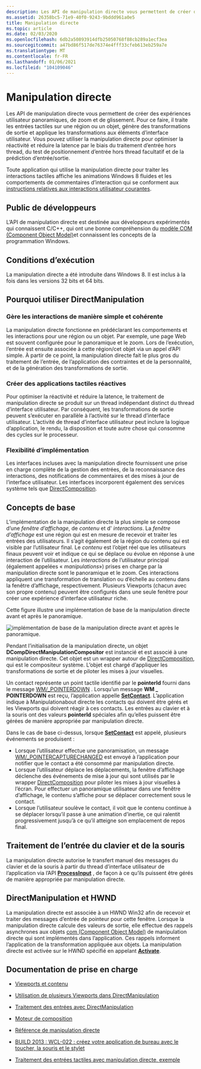 ```yaml
---
description: Les API de manipulation directe vous permettent de créer des expériences utilisateur panoramiques, de zoom et de glissement. Pour ce faire, il traite les entrées tactiles sur une région ou un objet, génère des transformations de sortie et applique les transformations aux éléments d’interface utilisateur.
ms.assetid: 26358bc5-71e9-40f0-9243-9bddd961a0e5
title: Manipulation directe
ms.topic: article
ms.date: 02/03/2020
ms.openlocfilehash: 6db2a50893914dfb25050768f88cb289a1ecf3ea
ms.sourcegitcommit: a47bd86f517de76374e4fff33cfeb613eb259a7e
ms.translationtype: MT
ms.contentlocale: fr-FR
ms.lasthandoff: 01/06/2021
ms.locfileid: "104109046"
---
```

# <a name="direct-manipulation"></a>Manipulation directe

Les API de manipulation directe vous permettent de créer des expériences utilisateur panoramiques, de zoom et de glissement. Pour ce faire, il traite les entrées tactiles sur une région ou un objet, génère des transformations de sortie et applique les transformations aux éléments d’interface utilisateur. Vous pouvez utiliser la manipulation directe pour optimiser la réactivité et réduire la latence par le biais du traitement d’entrée hors thread, du test de positionnement d’entrée hors thread facultatif et de la prédiction d’entrée/sortie.

Toute application qui utilise la manipulation directe pour traiter les interactions tactiles affiche les animations Windows 8 fluides et les comportements de commentaires d’interaction qui se conforment aux [instructions relatives aux interactions utilisateur courantes](/windows/uwp/design/input/).

## <a name="developer-audience"></a>Public de développeurs

L’API de manipulation directe est destinée aux développeurs expérimentés qui connaissent C/C++, qui ont une bonne compréhension du [modèle COM (Component Object Model)](../com/component-object-model--com--portal.md)et connaissent les concepts de la programmation Windows.

## <a name="run-time-requirements"></a>Conditions d’exécution

La manipulation directe a été introduite dans Windows 8. Il est inclus à la fois dans les versions 32 bits et 64 bits.

## <a name="why-use-directmanipulation"></a>Pourquoi utiliser DirectManipulation

### <a name="handles-interactions-in-a-straightforward-and-consistent-manner"></a>Gère les interactions de manière simple et cohérente

La manipulation directe fonctionne en prédéclarant les comportements et les interactions pour une région ou un objet. Par exemple, une page Web est souvent configurée pour le panoramique et le zoom. Lors de l’exécution, l’entrée est ensuite associée à cette région/cet objet via un appel d’API simple. À partir de ce point, la manipulation directe fait le plus gros du traitement de l’entrée, de l’application des contraintes et de la personnalité, et de la génération des transformations de sortie.

### <a name="build-responsive-touch-applications"></a>Créer des applications tactiles réactives

Pour optimiser la réactivité et réduire la latence, le traitement de manipulation directe se produit sur un thread indépendant distinct du thread d’interface utilisateur. Par conséquent, les transformations de sortie peuvent s’exécuter en parallèle à l’activité sur le thread d’interface utilisateur. L’activité de thread d’interface utilisateur peut inclure la logique d’application, le rendu, la disposition et toute autre chose qui consomme des cycles sur le processeur.

### <a name="implementation-flexibility"></a>Flexibilité d’implémentation

Les interfaces incluses avec la manipulation directe fournissent une prise en charge complète de la gestion des entrées, de la reconnaissance des interactions, des notifications de commentaires et des mises à jour de l’interface utilisateur. Les interfaces incorporent également des services système tels que [DirectComposition](../directcomp/directcomposition-portal.md).

## <a name="basic-concepts"></a>Concepts de base

L’implémentation de la manipulation directe la plus simple se compose d’une *fenêtre d’affichage*, de *contenu* et d' *interactions*. La *fenêtre d’affichage* est une région qui est en mesure de recevoir et traiter les entrées des utilisateurs. Il s’agit également de la région du contenu qui est visible par l’utilisateur final. Le *contenu* est l’objet réel que les utilisateurs finaux peuvent voir et indique ce qui se déplace ou évolue en réponse à une interaction de l’utilisateur. Les *interactions* de l’utilisateur principal (également appelées « *manipulations*») prises en charge par la manipulation directe sont le panoramique et le zoom. Ces interactions appliquent une transformation de translation ou d’échelle au contenu dans la fenêtre d’affichage, respectivement. Plusieurs Viewports (chacun avec son propre contenu) peuvent être configurés dans une seule fenêtre pour créer une expérience d’interface utilisateur riche.

Cette figure illustre une implémentation de base de la manipulation directe avant et après le panoramique.

![implémentation de base de la manipulation directe avant et après le panoramique.](images/dm-art-1.png)

Pendant l’initialisation de la manipulation directe, un objet **DCompDirectManipulationCompositor** est instancié et est associé à une manipulation directe. Cet objet est un wrapper autour de [DirectComposition](../directcomp/directcomposition-portal.md), qui est le compositeur système. L’objet est chargé d’appliquer les transformations de sortie et de piloter les mises à jour visuelles.

Un contact représente un point tactile identifié par le **pointerId** fourni dans le message [WM/_POINTERDOWN](../inputmsg/wm-pointerdown.md) . Lorsqu’un message **WM \_ POINTERDOWN** est reçu, l’application appelle [**SetContact**](/windows/win32/api/DirectManipulation/nf-directmanipulation-idirectmanipulationviewport-setcontact). L’application indique à Manipulationabout directe les contacts qui doivent être gérés et les Viewports qui doivent réagir à ces contacts. Les entrées au clavier et à la souris ont des valeurs **pointerId** spéciales afin qu’elles puissent être gérées de manière appropriée par manipulation directe.

Dans le cas de base ci-dessus, lorsque [**SetContact**](/windows/win32/api/DirectManipulation/nf-directmanipulation-idirectmanipulationviewport-setcontact) est appelé, plusieurs événements se produisent :

- Lorsque l’utilisateur effectue une panoramisation, un message [WM/_POINTERCAPTURECHANGED](../inputmsg/wm-pointercapturechanged.md) est envoyé à l’application pour notifier que le contact a été consommé par manipulation directe.
- Lorsque l’utilisateur déplace les déplacements, la fenêtre d’affichage déclenche des événements de mise à jour qui sont utilisés par le wrapper [DirectComposition](../directcomp/directcomposition-portal.md) pour piloter les mises à jour visuelles à l’écran. Pour effectuer un panoramique utilisateur dans une fenêtre d’affichage, le contenu s’affiche pour se déplacer correctement sous le contact.
- Lorsque l’utilisateur soulève le contact, il voit que le contenu continue à se déplacer lorsqu’il passe à une animation d’inertie, ce qui ralentit progressivement jusqu’à ce qu’il atteigne son emplacement de repos final.

## <a name="processing-keyboard-and-mouse-input"></a>Traitement de l’entrée du clavier et de la souris

La manipulation directe autorise le transfert manuel des messages du clavier et de la souris à partir du thread d’interface utilisateur de l’application via l’API [**ProcessInput**](/windows/win32/api/DirectManipulation/nf-directmanipulation-idirectmanipulationmanager-processinput) , de façon à ce qu’ils puissent être gérés de manière appropriée par manipulation directe.

## <a name="directmanipulation-and-the-hwnd"></a>DirectManipulation et HWND

La manipulation directe est associée à un HWND Win32 afin de recevoir et traiter des messages d’entrée de pointeur pour cette fenêtre. Lorsque la manipulation directe calcule des valeurs de sortie, elle effectue des rappels asynchrones aux objets [com (Component Object Model)](../com/component-object-model--com--portal.md) de manipulation directe qui sont implémentés dans l’application. Ces rappels informent l’application de la transformation appliquée aux objets. La manipulation directe est activée sur le HWND spécifié en appelant [**Activate**](/windows/win32/api/DirectManipulation/nf-directmanipulation-idirectmanipulationmanager-activate).

## <a name="supporting-documentation"></a>Documentation de prise en charge

- [Viewports et contenu](directmanipulation-viewports-and-content.md)
- [Utilisation de plusieurs Viewports dans DirectManipulation](directmanipulation-multiple-vieports.md)
- [Traitement des entrées avec DirectManipulation](directmanipulation-processing-input-with-directmanipulation.md)
- [Moteur de composition](directmanipulation-composition-engine.md)
- [Référence de manipulation directe](direct-manipulation-reference.md)

- [BUILD 2013 : WCL-022 : créez votre application de bureau avec le toucher, la souris et le stylet](https://channel9.msdn.com/Events/Build/2013/4-022)
- [Traitement des entrées tactiles avec manipulation directe, exemple](https://github.com/microsoft/Windows-classic-samples/tree/1d363ff4bd17d8e20415b92e2ee989d615cc0d91/Samples/TouchInputDirectManipulation)
